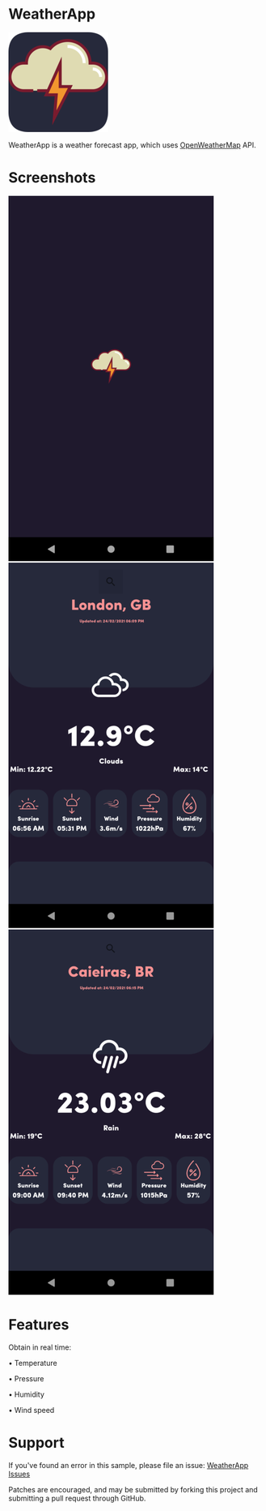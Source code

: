 # WeatherApp

![](screenshots/ic_appicon.png)

 WeatherApp is a weather forecast app, which uses [OpenWeatherMap](https://openweathermap.org/api) API.

# Screenshots

![](screenshots/screen2.png)
![](screenshots/screen1.png)
![](screenshots/screen3.png)

# Features

Obtain in real time:

• Temperature

• Pressure

• Humidity

• Wind speed

# Support

If you've found an error in this sample, please file an issue: [WeatherApp Issues](https://github.com/VitorCezila/WeatherApp/issues)

Patches are encouraged, and may be submitted by forking this project and submitting a pull request through GitHub.
